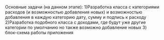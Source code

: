 Основные задачи (на данном этапе):
1)Разработка класса с категориями расходов (и возможностью добавления новых) и возможностью добавления в каждую категорию дату, сумму и подпись к расходу
2)Разработка подобного класса с доходами, где будут уже другие категории по умолчанию но также возможно добавление новых
3) блок-схема работы приложения 
